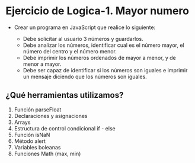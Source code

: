 # Ejercicio de Logica-1. Mayor numero

- Crear un programa en JavaScript que realice lo siguiente:

	- Debe solicitar al usuario 3 números y guardarlos.  
	- Debe analizar los números, identificar cual es el número mayor, el número del centro y el número menor.   
	- Debe imprimir los números ordenados de mayor a menor, y de menor a mayor.   
	- Debe ser capaz de identificar si los números son iguales e imprimir un mensaje diciendo que los números son iguales.

  

## ¿Qué herramientas utilizamos?
  

1. Función parseFloat
2. Declaraciones y asignaciones
3. Arrays
4. Estructura de control condicional if - else
5. Función isNaN
6. Método alert
7. Variables boleanas
8. Funciones Math (max, min)
